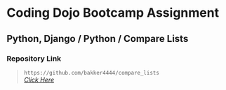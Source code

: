 # Coding Dojo Bootcamp Assignment
## Python, Django / Python / Compare Lists

### Repository Link  

> ``` https://github.com/bakker4444/compare_lists ```  
> _[Click Here](https://github.com/bakker4444/compare_lists)_  
